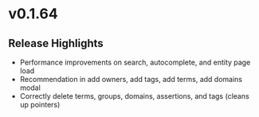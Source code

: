 # v0.1.64

## Release Highlights&#x20;

* Performance improvements on search, autocomplete, and entity page load
* Recommendation in add owners, add tags, add terms, add domains modal
* Correctly delete terms, groups, domains, assertions, and tags (cleans up pointers)
